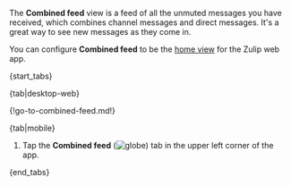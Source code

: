 The **Combined feed** view is a feed of all the unmuted messages you have
received, which combines channel messages and direct messages. It's a great way
to see new messages as they come in.

You can configure **Combined feed** to be the [home
view](/help/configure-home-view#configure-home-view) for the Zulip web app.

{start_tabs}

{tab|desktop-web}

{!go-to-combined-feed.md!}

{tab|mobile}

1. Tap the **Combined feed**
   (<img src="/static/images/help/mobile-globe-icon.svg" alt="globe" class="help-center-icon"/>)
   tab in the upper left corner of the app.

{end_tabs}
